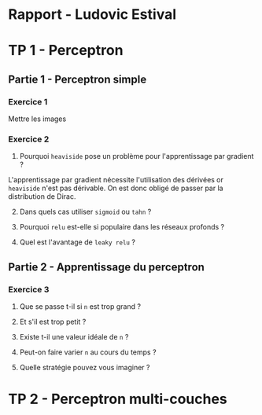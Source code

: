# Rapport - Ludovic Estival

# TP 1 - Perceptron

## Partie 1 - Perceptron simple

### Exercice 1

Mettre les images

### Exercice 2

1. Pourquoi `heaviside` pose un problème pour l'apprentissage par gradient ?

L'apprentissage par gradient nécessite l'utilisation des dérivées or `heaviside` n'est pas dérivable. On est donc obligé de passer par la distribution de Dirac.

2. Dans quels cas utiliser `sigmoid` ou `tahn` ?

3. Pourquoi `relu` est-elle si populaire dans les réseaux profonds ?

4. Quel est l'avantage de `leaky relu` ?

## Partie 2 - Apprentissage du perceptron

### Exercice 3

1. Que se passe t-il si `n` est trop grand ?

2. Et s'il est trop petit ?

3. Existe t-il une valeur idéale de `n` ?

4. Peut-on faire varier `n` au cours du temps ?

5. Quelle stratégie pouvez vous imaginer ?


# TP 2 - Perceptron multi-couches

